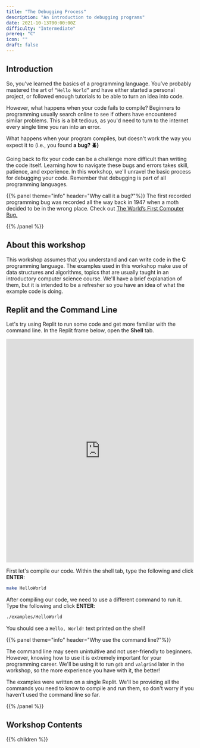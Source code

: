 ```yaml
---
title: "The Debugging Process"
description: "An introduction to debugging programs"
date: 2021-10-13T00:00:00Z
difficulty: "Intermediate"
prereq: "C"
icon: ""
draft: false
---
```


## Introduction

So, you’ve learned the basics of a programming language. You’ve probably mastered the art of `“Hello World”` and have either started a personal project, or followed enough tutorials to be able to turn an idea into code.

However, what happens when your code fails to compile? Beginners to programming usually search online to see if others have encountered similar problems. This is a bit tedious, as you'd need to turn to the internet every single time you ran into an error. 

What happens when your program compiles, but doesn't work the way you expect it to (i.e., you found **a bug? 🪲)**

Going back to fix your code can be a challenge more difficult than writing the code itself. Learning how to navigate these bugs and errors takes skill, patience, and experience. In this workshop, we'll unravel the basic process for debugging your code. Remember that debugging is part of all programming languages.

{{% panel theme="info" header="Why call it a bug?"%}}
The first recorded programming bug was recorded all the way back in 1947 when a moth decided to be in the wrong place. Check out [The World’s First Computer Bug.](https://education.nationalgeographic.org/resource/worlds-first-computer-bug)

{{% /panel %}}

## About this workshop

This workshop assumes that you understand and can write code in the **C** programming language. The examples used in this workshop make use of data structures and algorithms, topics that are usually taught in an introductory computer science course. We'll have a brief explanation of them, but it is intended to be a refresher so you have an idea of what the example code is doing.

## Replit and the Command Line

Let's try using Replit to run some code and get more familiar with the command line. In the Replit frame below, open the **Shell** tab.

<iframe height="600px" width="100%" src="https://replit.com/@nuevofoundation/Debugging-Samples-C?lite=true#HelloWorld.c" scrolling="no" frameborder="no" allowtransparency="true" allowfullscreen="true" sandbox="allow-forms allow-pointer-lock allow-popups allow-same-origin allow-scripts allow-modals"></iframe>

First let's compile our code. Within the shell tab, type the following and click **ENTER**:

```bash
make HelloWorld
```

After compiling our code, we need to use a different command to run it. Type the following and click **ENTER**:

```bash
./examples/HelloWorld
```

You should see a `Hello, World!` text printed on the shell!

{{% panel theme="info" header="Why use the command line?"%}}

The command line may seem unintuitive and not user-friendly to beginners. However, knowing how to use it is extremely important for your programming career. We'll be using it to run `gdb` and `valgrind` later in the workshop, so the more experience you have with it, the better!

The examples were written on a single Replit. We'll be providing all the commands you need to know to compile and run them, so don't worry if you haven't used the command line so far. 

{{% /panel %}}

## Workshop Contents

{{% children %}}